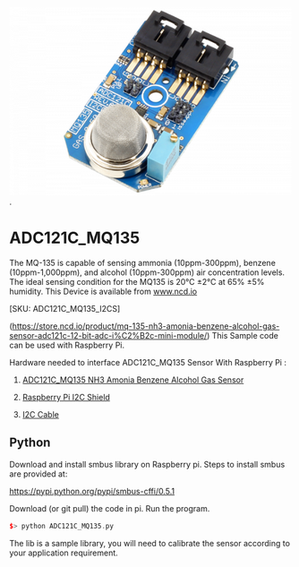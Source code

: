 
[![ADC121C_MQ135](ADC121C_I2CGAS_MQ135.png)](https://store.ncd.io/product/mq-135-nh3-amonia-benzene-alcohol-gas-sensor-adc121c-12-bit-adc-i%C2%B2c-mini-module/).

# ADC121C_MQ135

The MQ-135 is capable of sensing ammonia (10ppm-300ppm), benzene (10ppm-1,000ppm), and alcohol (10ppm-300ppm) air concentration levels. The ideal sensing condition for the MQ135 is 20°C ±2°C at 65% ±5% humidity.
This Device is available from www.ncd.io 

[SKU: ADC121C_MQ135_I2CS]

(https://store.ncd.io/product/mq-135-nh3-amonia-benzene-alcohol-gas-sensor-adc121c-12-bit-adc-i%C2%B2c-mini-module/)
This Sample code can be used with Raspberry Pi.

Hardware needed to interface ADC121C_MQ135 Sensor With Raspberry Pi : 

1. <a href="https://store.ncd.io/product/mq-135-nh3-amonia-benzene-alcohol-gas-sensor-adc121c-12-bit-adc-i%C2%B2c-mini-module/">ADC121C_MQ135 NH3 Amonia Benzene Alcohol Gas Sensor</a>

2. <a href="https://store.ncd.io/product/i2c-shield-for-raspberry-pi-3-pi2-with-outward-facing-i2c-port-terminates-over-hdmi-port/">Raspberry Pi I2C Shield</a>

3. <a href="https://store.ncd.io/product/i%C2%B2c-cable/">I2C Cable</a>

## Python

Download and install smbus library on Raspberry pi. Steps to install smbus are provided at:

https://pypi.python.org/pypi/smbus-cffi/0.5.1

Download (or git pull) the code in pi. Run the program.

```cpp
$> python ADC121C_MQ135.py
```
The lib is a sample library, you will need to calibrate the sensor according to your application requirement.
